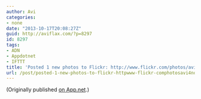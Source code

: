 ```yaml
---
author: Avi
categories:
- none
date: "2013-10-17T20:08:27Z"
guid: http://aviflax.com/?p=8297
id: 8297
tags:
- ADN
- Appdotnet
- IFTTT
title: 'Posted 1 new photos to Flickr: http://www.flickr.com/photos/avi4now/'
url: /post/posted-1-new-photos-to-flickr-httpwww-flickr-comphotosavi4now-3/
---
```

(Originally published [on App.net](http://alpha.app.net/aviflax/post/13007572).)